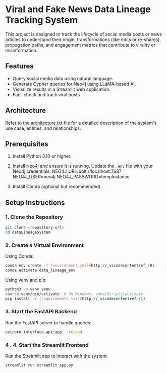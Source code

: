 # Viral and Fake News Data Lineage Tracking System

This project is designed to track the lifecycle of social media posts or news articles to understand their origin, transformations (like edits or re-shares), propagation paths, and engagement metrics that contribute to virality or misinformation.

## Features

- Query social media data using natural language.
- Generate Cypher queries for Neo4j using LLaMA-based AI.
- Visualize results in a Streamlit web application.
- Fact-check and track viral posts.

## Architecture

Refer to the [architecture.txt](architecture.txt) file for a detailed description of the system's use case, entities, and relationships.

## Prerequisites

1. Install Python 3.10 or higher.
2. Install Neo4j and ensure it is running. Update the `.env` file with your Neo4j credentials:
NEO4J_URI=bolt://localhost:7687 NEO4J_USER=neo4j NEO4J_PASSWORD=tempInstance

3. Install Conda (optional but recommended).

## Setup Instructions

### 1. Clone the Repository

```bash
git clone <repository-url>
cd dataLineageSystem
```

### 2. Create a Virtual Environment

Using Conda:

```bash
conda env create -f [environment.yml](http://_vscodecontentref_/0)
conda activate data_lineage_env
```

Using venv and pip:

```bash
python3 -m venv venv
source venv/bin/activate  # On Windows: venv\Scripts\activate
pip install -r [requirements.txt](http://_vscodecontentref_/1)
```

###  3. Start the FastAPI Backend

Run the FastAPI server to handle queries:
```bash
uvicorn interface.api:app --reload
```
### 4 . 4. Start the Streamlit Frontend
Run the Streamlit app to interact with the system:

```bash
streamlit run streamlit_app.py
```

